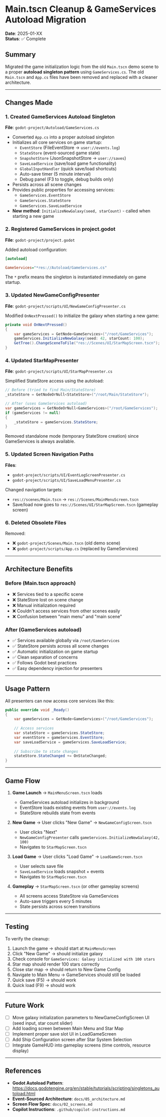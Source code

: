 # Main.tscn Cleanup & GameServices Autoload Migration

**Date**: 2025-01-XX  
**Status**: ✅ Complete

## Summary

Migrated the game initialization logic from the old `Main.tscn` demo scene to a proper **autoload singleton pattern** using `GameServices.cs`. The old `Main.tscn` and `App.cs` files have been removed and replaced with a cleaner architecture.

---

## Changes Made

### 1. Created GameServices Autoload Singleton

**File**: `godot-project/Autoload/GameServices.cs`

- Converted `App.cs` into a proper autoload singleton
- Initializes all core services on game startup:
  - `EventStore` (FileEventStore → `user://events.log`)
  - `StateStore` (event-sourced game state)
  - `SnapshotStore` (JsonSnapshotStore → `user://saves`)
  - `SaveLoadService` (save/load game functionality)
  - `GlobalInputHandler` (quick save/load shortcuts)
  - Auto-save timer (5 minute interval)
  - Debug panel (F3 to toggle, debug builds only)
- Persists across all scene changes
- Provides public properties for accessing services:
  - `GameServices.EventStore`
  - `GameServices.StateStore`
  - `GameServices.SaveLoadService`
- **New method**: `InitializeNewGalaxy(seed, starCount)` - called when starting a new game

### 2. Registered GameServices in project.godot

**File**: `godot-project/project.godot`

Added autoload configuration:
```ini
[autoload]

GameServices="*res://Autoload/GameServices.cs"
```

The `*` prefix means the singleton is instantiated immediately on game startup.

### 3. Updated NewGameConfigPresenter

**File**: `godot-project/scripts/UI/NewGameConfigPresenter.cs`

Modified `OnNextPressed()` to initialize the galaxy when starting a new game:
```csharp
private void OnNextPressed()
{
    var gameServices = GetNode<GameServices>("/root/GameServices");
    gameServices.InitializeNewGalaxy(seed: 42, starCount: 100);
    GetTree().ChangeSceneToFile("res://Scenes/UI/StarMapScreen.tscn");
}
```

### 4. Updated StarMapPresenter

**File**: `godot-project/scripts/UI/StarMapPresenter.cs`

Simplified StateStore access using the autoload:
```csharp
// Before (tried to find Main/StateStore)
_stateStore = GetNodeOrNull<StateStore>("/root/Main/StateStore");

// After (uses GameServices autoload)
var gameServices = GetNodeOrNull<GameServices>("/root/GameServices");
if (gameServices != null)
{
    _stateStore = gameServices.StateStore;
}
```

Removed standalone mode (temporary StateStore creation) since GameServices is always available.

### 5. Updated Screen Navigation Paths

**Files**:
- `godot-project/scripts/UI/EventLogScreenPresenter.cs`
- `godot-project/scripts/UI/SaveLoadMenuPresenter.cs`

Changed navigation targets:
- `res://scenes/Main.tscn` → `res://Scenes/MainMenuScreen.tscn`
- Save/load now goes to `res://Scenes/UI/StarMapScreen.tscn` (gameplay screen)

### 6. Deleted Obsolete Files

Removed:
- ❌ `godot-project/Scenes/Main.tscn` (old demo scene)
- ❌ `godot-project/scripts/App.cs` (replaced by GameServices)

---

## Architecture Benefits

### Before (Main.tscn approach)
- ❌ Services tied to a specific scene
- ❌ StateStore lost on scene change
- ❌ Manual initialization required
- ❌ Couldn't access services from other scenes easily
- ❌ Confusion between "main menu" and "main scene"

### After (GameServices autoload)
- ✅ Services available globally via `/root/GameServices`
- ✅ StateStore persists across all scene changes
- ✅ Automatic initialization on game startup
- ✅ Clean separation of concerns
- ✅ Follows Godot best practices
- ✅ Easy dependency injection for presenters

---

## Usage Pattern

All presenters can now access core services like this:

```csharp
public override void _Ready()
{
    var gameServices = GetNode<GameServices>("/root/GameServices");
    
    // Access services
    var stateStore = gameServices.StateStore;
    var eventStore = gameServices.EventStore;
    var saveLoadService = gameServices.SaveLoadService;
    
    // Subscribe to state changes
    stateStore.StateChanged += OnStateChanged;
}
```

---

## Game Flow

1. **Game Launch** → `MainMenuScreen.tscn` loads
   - GameServices autoload initializes in background
   - EventStore loads existing events from `user://events.log`
   - StateStore rebuilds state from events

2. **New Game** → User clicks "New Game" → `NewGameConfigScreen.tscn`
   - User clicks "Next"
   - `NewGameConfigPresenter` calls `gameServices.InitializeNewGalaxy(42, 100)`
   - Navigates to `StarMapScreen.tscn`

3. **Load Game** → User clicks "Load Game" → `LoadGameScreen.tscn`
   - User selects save file
   - `SaveLoadService` loads snapshot + events
   - Navigates to `StarMapScreen.tscn`

4. **Gameplay** → `StarMapScreen.tscn` (or other gameplay screens)
   - All screens access StateStore via GameServices
   - Auto-save triggers every 5 minutes
   - State persists across screen transitions

---

## Testing

To verify the cleanup:

1. Launch the game → should start at `MainMenuScreen`
2. Click "New Game" → should initialize galaxy
3. Check console for `GameServices: Galaxy initialized with 100 stars`
4. Star map should render 100 stars correctly
5. Close star map → should return to New Game Config
6. Navigate to Main Menu → GameServices should still be loaded
7. Quick save (F5) → should work
8. Quick load (F9) → should work

---

## Future Work

- [ ] Move galaxy initialization parameters to NewGameConfigScreen UI (seed input, star count slider)
- [ ] Add loading screen between Main Menu and Star Map
- [ ] Implement proper save slot UI in LoadGameScreen
- [ ] Add Ship Configuration screen after Star System Selection
- [ ] Integrate GameHUD into gameplay screens (time controls, resource display)

---

## References

- **Godot Autoload Pattern**: https://docs.godotengine.org/en/stable/tutorials/scripting/singletons_autoload.html
- **Event-Sourced Architecture**: `docs/05_architecture.md`
- **Screen Flow Spec**: `docs/02_screens.md`
- **Copilot Instructions**: `.github/copilot-instructions.md`
